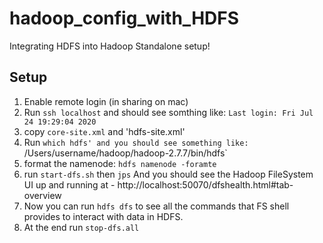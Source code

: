 # hadoop_config_with_HDFS
Integrating HDFS into Hadoop Standalone setup!

## Setup
1. Enable remote login (in sharing on mac)
2. Run `ssh localhost` and should see somthing like: `Last login: Fri Jul 24 19:29:04 2020`
3. copy `core-site.xml` and 'hdfs-site.xml'
4. Run `which hdfs' and you should see something like: `/Users/username/hadoop/hadoop-2.7.7/bin/hdfs`
5. format the namenode: `hdfs namenode -foramte`
6. run `start-dfs.sh` then `jps`
  And you should see the Hadoop FileSystem UI up and running at - http://localhost:50070/dfshealth.html#tab-overview 
7. Now you can run `hdfs dfs` to see all the commands that FS shell provides to interact with data in HDFS. 
8. At the end run `stop-dfs.all` 

  
